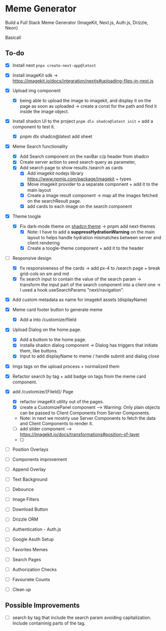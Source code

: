# Meme Generator

Build a Full Stack Meme Generator (ImageKit, Next.js, Auth.js, Drizzle, Neon)

Basicall

## To-do

- [x] Install next `pnpx create-next-app@latest`
- [x] Install imageKit sdk -> https://imagekit.io/docs/integration/nextjs#uploading-files-in-next.js
- [x] Upload img component
  - [x] being able to upload the image to imagekit, and display it on the page as soon as uploaded -> create a const for the path and find it inside the image object.
- [x] Install shadcn UI to the project `pnpm dlx shadcn@latest init` + add a component to test it.
  - [x] pnpm dlx shadcn@latest add sheet
- [x] Meme Search functionality
  - [x] Add Search component on the navBar c/p header from shadcn
  - [x] Create server action to send search query as parameter,
  - [x] Add search page to show results /search as cards
    - [x] Add imagekit nodejs library https://www.npmjs.com/package/imagekit + types
    - [x] Move imagekit provider to a separate component + add it to the main layout
    - [x] Create a image result component -> map all the images fetched on the searchResult page.
    - [x] add cards to each image on the search component
- [x] Theme toogle
  - [x] Fix dark-mode theme on [shadcn theme](https://ui.shadcn.com/docs/dark-mode/next) -> pnpm add next-themes
    - [x] Note: I have to add a **suppressHydrationWarning** on the main layout to helps handle hydration mismatches between server and client rendering
    - [x] Create a toogle-theme component + add it to the header
- [ ] Responsive design
  - [x] fix responsiveness of the cards -> add px-4 to /search page + break grid-cols on sm and md
  - [x] fix search input to contain the value of the search param -> transform the input part of the search component into a client one -> I used a hook useSearchParams "next/navigation".
- [x] Add custom metadata as name for imagekit assets (displayName)
- [x] Meme card footer button to generate meme
  - [x] Add a <link> into /customize/fileId
- [x] Upload Dialog on the home page.
  - [x] Add a buttom to the home page.
  - [x] installa shadcn dialog component -> Dialog has triggers that initiate them, like buttons.
  - [x] Input to add displayName to meme / handle submit and dialog close
- [x] Imgs tags on the upload process + normalized them
- [x] Refactor search by tag + add badge on tags from the meme card component.
- [x] add /customize/[FileId]/ Page
  - [x] refactor imageKit utility out of the pages.
  - [x] create a CustomizePanel component --> Warning: Only plain objects can be passed to Client Components from Server Components. 
  - Note: in next we mostrly use Server Components to fetch the data and Client Components to render it.
  - [ ] add slider component --> https://imagekit.io/docs/transformations#position-of-layer
  - [ ] 
- [ ] Position Overlays
- [ ] Components improvement
- [ ] Append Overlay
- [ ] Text Background
- [ ] Debounce
- [ ] Image Filters
- [ ] Download Button
- [ ] Drizzle ORM
- [ ] Authentication - Auth.js
- [ ] Google Asuth Setup
- [ ] Favorites Memes
- [ ] Search Pages
- [ ] Authorization Checks
- [ ] Favouriete Counts
- [ ] Clean up


## Possible Improvements

- [ ] search by tag that include the search param avoiding capitalization. Include containinig parts of the tag.
